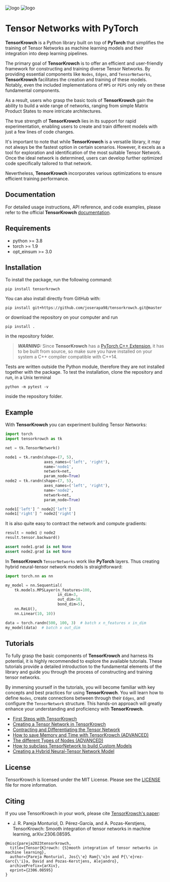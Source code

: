 ![logo](https://github.com/joserapa98/tensorkrowch/blob/master/docs/figures/svg/tensorkrowch_logo_dark.svg#gh-dark-mode-only)
![logo](https://github.com/joserapa98/tensorkrowch/blob/master/docs/figures/svg/tensorkrowch_logo_light.svg#gh-light-mode-only)

# Tensor Networks with PyTorch

**TensorKrowch** is a Python library built on top of **PyTorch** that simplifies
the training of Tensor Networks as machine learning models and their integration
into deep learning pipelines.

The primary goal of **TensorKrowch** is to offer an efficient and user-friendly
framework for constructing and training diverse Tensor Networks. By providing
essential components like ``Nodes``, ``Edges``, and ``TensorNetworks``,
**TensorKrowch** facilitates the creation and training of these models. Notably,
even the included implementations of ``MPS`` or ``PEPS`` only rely on these
fundamental components.

As a result, users who grasp the basic tools of **TensorKrowch** gain the ability
to build a wide range of networks, ranging from simple Matrix Product States to
more intricate architectures.

The true strength of **TensorKrowch** lies in its support for rapid experimentation,
enabling users to create and train different models with just a few lines of code
changes.

It's important to note that while **TensorKrowch** is a versatile library, it
may not always be the fastest option in certain scenarios. However, it excels
as a tool for exploration and identification of the most suitable Tensor Network.
Once the ideal network is determined, users can develop further optimized code
specifically tailored to that network.

Nevertheless, **TensorKrowch** incorporates various optimizations to ensure
efficient training performance.


## Documentation

For detailed usage instructions, API reference, and code examples, please refer
to the official **TensorKrowch** [documentation](https://joserapa98.github.io/tensorkrowch).


## Requirements

* python >= 3.8
* torch >= 1.9
* opt_einsum >= 3.0


## Installation

To install the package, run the following command:

```
pip install tensorkrowch
```

You can also install directly from GitHub with:

```
pip install git+https://github.com/joserapa98/tensorkrowch.git@master
```

or download the repository on your computer and run 

```
pip install .
```

in the repository folder.

> **_WARNING:_** Since **TensorKrowch** has a
[PyTorch C++ Extension](https://pytorch.org/tutorials/advanced/cpp_extension.html),
it has to be built from source, so make sure you have installed on your system
a C++ compiler compatible with C++14.

Tests are written outside the Python module, therefore they are not installed
together with the package. To test the installation, clone the repository and
run, in a Unix terminal

```
python -m pytest -v
```

inside the repository folder.


## Example

With **TensorKrowch** you can experiment building Tensor Networks:

```python
import torch
import tensorkrowch as tk

net = tk.TensorNetwork()

node1 = tk.randn(shape=(7, 5),
                 axes_names=('left', 'right'),
                 name='node1',
                 network=net,
                 param_node=True)
node2 = tk.randn(shape=(7, 5),
                 axes_names=('left', 'right'),
                 name='node2',
                 network=net,
                 param_node=True)

node1['left'] ^ node2['left']
node1['right'] ^ node2['right']
```

It is also quite easy to contract the network and compute gradients:

```python
result = node1 @ node2
result.tensor.backward()

assert node1.grad is not None
assert node2.grad is not None
```

In **TensorKrowch** ``TensorNetworks`` work like **PyTorch** layers. Thus
creating hybrid neural-tensor network models is straightforward:

```python
import torch.nn as nn

my_model = nn.Sequential(
    tk.models.MPSLayer(n_features=100,
                       in_dim=3,
                       out_dim=10,
                       bond_dim=5),
    nn.ReLU(),
    nn.Linear(10, 10))

data = torch.randn(500, 100, 3)  # batch x n_features x in_dim
my_model(data)  # batch x out_dim
```


## Tutorials

To fully grasp the basic components of **TensorKrowch** and harness its potential,
it is highly recommended to explore the available tutorials. These tutorials
provide a detailed introduction to the fundamental elements of the library and
guide you through the process of constructing and training tensor networks.

By immersing yourself in the tutorials, you will become familiar with key
concepts and best practices for using **TensorKrowch**. You will learn how to
define ``Nodes``, create connections between through their ``Edges``, and
configure the ``TensorNetwork`` structure. This hands-on approach will greatly
enhance your understanding and proficiency with **TensorKrowch**.

* [First Steps with TensorKrowch](https://joserapa98.github.io/tensorkrowch/_build/html/tutorials/0_first_steps.html)
* [Creating a Tensor Network in TensorKrowch](https://joserapa98.github.io/tensorkrowch/_build/html/tutorials/1_creating_tensor_network.html)
* [Contracting and Differentiating the Tensor Network](https://joserapa98.github.io/tensorkrowch/_build/html/tutorials/2_contracting_tensor_network.html)
* [How to save Memory and Time with TensorKrowch (ADVANCED)](https://joserapa98.github.io/tensorkrowch/_build/html/tutorials/3_memory_management.html)
* [The different Types of Nodes (ADVANCED)](https://joserapa98.github.io/tensorkrowch/_build/html/tutorials/4_types_of_nodes.html)
* [How to subclass TensorNetwork to build Custom Models](https://joserapa98.github.io/tensorkrowch/_build/html/tutorials/5_subclass_tensor_network.html)
* [Creating a Hybrid Neural-Tensor Network Model](https://joserapa98.github.io/tensorkrowch/_build/html/tutorials/6_mix_with_pytorch.html)


## License

TensorKrowch is licensed under the MIT License. Please see the [LICENSE](https://github.com/joserapa98/tensorkrowch/blob/master/LICENSE.txt) file for more information.


## Citing

If you use TensorKrowch in your work, please cite [TensorKrowch's paper](https://www.arxiv.org/abs/2306.08595):

- J. R. Pareja Monturiol, D. Pérez-García, and A. Pozas-Kerstjens, TensorKrowch: Smooth integration of tensor networks in machine learning, arXiv:2306.08595.

```
@misc{pareja2023tensorkrowch,
  title={Tensor{K}rowch: {S}mooth integration of tensor networks in machine learning},
  author={Pareja Monturiol, Jos{\'e} Ram{\'o}n and P{\'e}rez-Garc{\'i}a, David and Pozas-Kerstjens, Alejandro},
  archivePrefix={arXiv},
  eprint={2306.08595}
}
```
